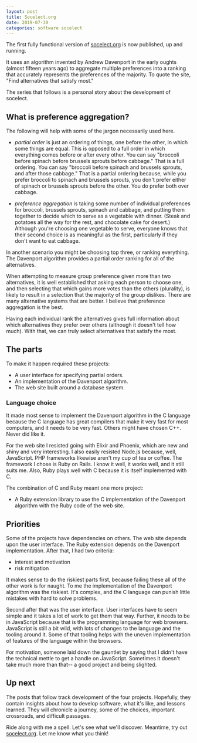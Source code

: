 ```yaml
---
layout: post
title: Socelect.org
date: 2019-07-30
categories: software socelect
---
```


The first fully functional version of [socelect.org](https://socelect.org) is
now published, up and running.

It uses an algorithm invented by Andrew Davenport in the early oughts
(almost fifteen years ago) to aggregate multiple preferences into a
ranking that accurately represents the preferences of the majority.
To quote the site, "Find alternatives that satisfy most."

The series that follows is a personal story about the development of socelect.

## What is preference aggregation?

The following will help with some of the jargon necessarily used here.

- *partial order* is just an ordering of things, one before the other,
in which some things are equal. This is opposed to a full order in which
everything comes before or after every other. You can say "broccoli before
spinach before brussels sprouts before cabbage." That is a full ordering.
You can say "broccoli before spinach and brussels sprouts, and after those
cabbage." That is a partial ordering because, while you prefer broccoli to
spinach and brussels sprouts, you don't prefer either of spinach or brussels
sprouts before the other. You do prefer both over cabbage.

- *preference aggregation* is taking some number of individual preferences
for broccoli, brussels sprouts, spinach and cabbage, and putting them
together to decide which to serve as a vegetable with dinner.
(Steak and potatoes all the way for the rest, and chocolate cake for
desert.) Although you're choosing one vegetable to serve,
everyone knows that their second
choice is as meaningful as the first, particularly if they don't want to
eat cabbage.

In another scenario you might be
choosing top three, or ranking everything. The Davenport algorithm
provides a partial order ranking for all of the alternatives.

When attempting to measure group preference given more than two alternatives,
it is well established that asking each person to choose one, and then
selecting that which gains more votes than the others (plurality), is
likely to result in a selection that the majority of the group dislikes.
There are many alternative systems that are better. I believe that
preference aggregation is the best.

Having each individual rank the alternatives gives full information
about which alternatives they prefer over others (although it doesn't
tell how much). With that, we can truly select alternatives that satisfy
the most.

## The parts

To make it happen required these projects:

- A user interface for specifying partial orders.
- An implementation of the Davenport algorithm.
- The web site built around a database system.

### Language choice

It made most sense to implement the Davenport algorithm in the C language
because the C language has great compilers that make it very fast for
most computers, and it needs to be very fast. Others might have chosen C++.
Never did like it.

For the web site I resisted going with Elixir and Phoenix, which are
new and shiny and very interesting.
I also easily resisted Node.js because, well, JavaScript.
PHP frameworks likewise aren't my cup of tea or coffee.
The framework I chose is
Ruby on Rails. I know it well, it works well, and it still suits me.
Also, Ruby plays well with C because it is itself implemented with C.

The combination of C and Ruby meant one more project:

- A Ruby extension library to use the C implementation
of the Davenport algorithm with the Ruby code of the web site.

## Priorities

Some of the projects have dependencies on others. The web site depends upon
the user interface. The Ruby extension depends on the Davenport implementation.
After that, I had two criteria:

- interest and motivation
- risk mitigation

It makes sense to do the riskiest parts first, because failing these all of
the other work is for naught.  To me the implementation of the Davenport
algorithm was the riskiest. It's complex, and the C language can punish little
mistakes with hard to solve problems.

Second after that was the user interface. User interfaces have to seem simple
and it takes a lot of work to get them that way. Further, it needs to be in
JavaScript because that is the programming language for web browsers.
JavaScript is still a bit wild, with lots of changes to the language and
the tooling around it. Some of that tooling helps with the uneven
implementation of features of the language within the browsers.

For motivation, someone laid down the gauntlet by saying that I didn't have
the technical mettle to get a handle on JavaScript. Sometimes it doesn't
take much more than that-- a good project and being slighted.

## Up next

The posts that follow track development of the four projects.
Hopefully, they contain insights about how to develop software,
what it's like, and lessons learned. They will chronicle a journey,
some of the choices, important crossroads, and difficult passages.

Ride along with me a spell. Let's see what we'll discover.
Meantime, try out [socelect.org](https://socelect.org).
Let me know what you think!

